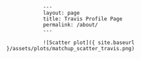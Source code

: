 
                ---
                layout: page
                title: Travis Profile Page
                permalink: /about/
                ---

                ![Scatter plot]({ site.baseurl }/assets/plots/matchup_scatter_travis.png)
                